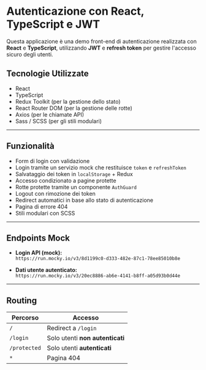 # Autenticazione con React, TypeScript e JWT

Questa applicazione è una demo front-end di autenticazione realizzata con **React** e **TypeScript**, utilizzando **JWT** e **refresh token** per gestire l'accesso sicuro degli utenti.

## Tecnologie Utilizzate

-  React
-  TypeScript
-  Redux Toolkit (per la gestione dello stato)
-  React Router DOM (per la gestione delle rotte)
-  Axios (per le chiamate API)
-  Sass / SCSS (per gli stili modulari)

---

## Funzionalità

- Form di login con validazione
- Login tramite un servizio mock che restituisce `token` e `refreshToken`
- Salvataggio dei token in `localStorage` + Redux
- Accesso condizionato a pagine protette
- Rotte protette tramite un componente `AuthGuard`
- Logout con rimozione dei token
- Redirect automatici in base allo stato di autenticazione
- Pagina di errore 404
- Stili modulari con SCSS

---

## Endpoints Mock

- **Login API (mock):**  
  `https://run.mocky.io/v3/8d1199c0-d333-482e-87c1-78ee85010b8e`

- **Dati utente autenticato:**  
  `https://run.mocky.io/v3/20ec8886-ab6e-4141-b8ff-a05d93b0d44e`

---

## Routing

| Percorso       | Accesso                        |
|----------------|--------------------------------|
| `/`            | Redirect a `/login`            |
| `/login`       | Solo utenti **non autenticati** |
| `/protected`   | Solo utenti **autenticati**     |
| `*`            | Pagina 404                     |
